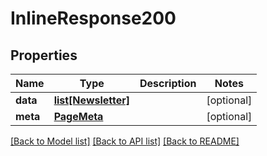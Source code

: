 # InlineResponse200

## Properties
Name | Type | Description | Notes
------------ | ------------- | ------------- | -------------
**data** | [**list[Newsletter]**](Newsletter.md) |  | [optional] 
**meta** | [**PageMeta**](PageMeta.md) |  | [optional] 

[[Back to Model list]](../README.md#documentation-for-models) [[Back to API list]](../README.md#documentation-for-api-endpoints) [[Back to README]](../README.md)



